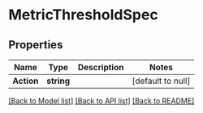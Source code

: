# MetricThresholdSpec

## Properties
Name | Type | Description | Notes
------------ | ------------- | ------------- | -------------
**Action** | **string** |  | [default to null]

[[Back to Model list]](../README.md#documentation-for-models) [[Back to API list]](../README.md#documentation-for-api-endpoints) [[Back to README]](../README.md)


